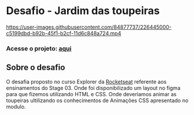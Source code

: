 # Desafio - Jardim das toupeiras

https://user-images.githubusercontent.com/84877737/226445000-c5199dbd-b92b-45f1-b2cf-11d6c848a724.mp4

### Acesse o projeto: [aqui](https://jonasncsantos.github.io/jardim-das-toupeiras/)

## Sobre o desafio
O desafia proposto no curso Explorer da [Rocketseat](https://www.rocketseat.com.br/) referente aos ensinamentos do Stage 03. Onde foi disponibilizado um layout no figma para que fizemos utilizando HTML e CSS. Onde deveriamos animar as toupeiras ultilizando os conhecimentos de Animações CSS apresentado no modulo.
